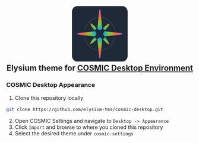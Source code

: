 <h2 align="center">
  <img src="https://raw.githubusercontent.com/PixelTux/logseq-elysium/837ce38ed1639aa121f59c3b2b0ae1c7b4823de2/elysium_logo.svg" alt="Icon" width="150" height="150"> </br>
  Elysium theme for <a href="https://github.com/pop-os/cosmic-epoch">COSMIC Desktop Environment</a>
</h2>

### COSMIC Desktop Appearance

1. Clone this repository locally

```bash
git clone https://github.com/elysium-tms/cosmic-desktop.git
```

2. Open COSMIC Settings and navigate to `Desktop -> Appearance`
3. Click `Import` and browse to where you cloned this repository
4. Select the desired theme under `cosmic-settings`